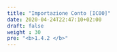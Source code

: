 ```yaml
---
title: "Importazione Conto [IC00]"
date: 2020-04-24T22:47:10+02:00
draft: false
weight : 30
pre: "<b>1.4.2 </b>"
---
```




